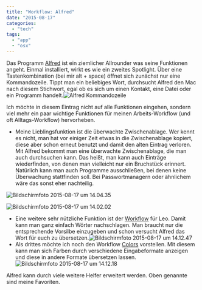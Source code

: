 ```yaml
---
title: "Workflow: Alfred"
date: "2015-08-17"
categories: 
  - "tech"
tags: 
  - "app"
  - "osx"
---
```


Das Programm [Alfred](https://www.alfredapp.com/) ist ein ziemlicher Allrounder was seine Funktionen angeht. Einmal installiert, wirkt es wie ein zweites Spotlight. Über eine Tastenkombination (bei mir alt + space) öffnet sich zunächst nur eine Kommandozeile. Tippt man ein beliebiges Wort, durchsucht Alfred den Mac nach diesem Stichwort, egal ob es sich um einen Kontakt, eine Datei oder ein Programm handelt.![Alfred Kommandozeile](/images/bildschirmfoto-2015-08-17-um-14-02-34.png)

Ich möchte in diesem Eintrag nicht auf alle Funktionen eingehen, sondern viel mehr ein paar wichtige Funktionen für meinen Arbeits-Workflow (und oft Alltags-Workflow) hervorheben.

- Meine Lieblingsfunktion ist die überwachte Zwischenablage. Wer kennt es nicht, man hat vor einiger Zeit etwas in die Zwischenablage kopiert, diese aber schon erneut benutzt und damit den alten Eintrag verloren. Mit Alfred bekommt man eine überwachte Zwischenablage, die man auch durchsuchen kann. Das heißt, man kann auch Einträge wiederfinden, von denen man vielleicht nur ein Bruchstück erinnert. Natürlich kann man auch Programme ausschließen, bei denen keine Überwachung stattfinden soll. Bei Passwortmanagern oder ähnlichem wäre das sonst eher nachteilig.

![Bildschirmfoto 2015-08-17 um 14.04.35](/images/bildschirmfoto-2015-08-17-um-14-04-35.png)

![Bildschirmfoto 2015-08-17 um 14.02.02](/images/bildschirmfoto-2015-08-17-um-14-02-02.png)

- Eine weitere sehr nützliche Funktion ist der [Workflow](https://github.com/psistorm/alfredapp) für Leo. Damit kann man ganz einfach Wörter nachschlagen. Man braucht nur die entsprechende Vorsilbe einzugeben und schon versucht Alfred das Wort für euch zu übersetzen.![Bildschirmfoto 2015-08-17 um 14.12.47](/images/bildschirmfoto-2015-08-17-um-14-12-47.png)
- Als drittes möchte ich noch den Workflow [Colors](http://www.packal.org/workflow/colors) vorstellen. Mit diesem kann man sich Farben durch verschiedene Eingabeformate anzeigen und diese in andere Formate übersetzen lassen.![Bildschirmfoto 2015-08-17 um 14.12.18](/images/bildschirmfoto-2015-08-17-um-14-12-18.png)

Alfred kann durch viele weitere Helfer erweitert werden. Oben genannte sind meine Favoriten.

